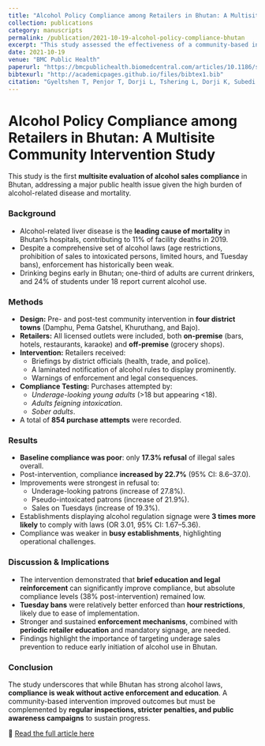 ```yaml
---
title: "Alcohol Policy Compliance among Retailers in Bhutan: A Multisite Community Intervention Study"
collection: publications
category: manuscripts
permalink: /publication/2021-10-19-alcohol-policy-compliance-bhutan
excerpt: "This study assessed the effectiveness of a community-based intervention to improve compliance with alcohol sale regulations among retailers in four district towns of Bhutan."
date: 2021-10-19
venue: "BMC Public Health"
paperurl: "https://bmcpublichealth.biomedcentral.com/articles/10.1186/s12889-021-11932-0"
bibtexurl: "http://academicpages.github.io/files/bibtex1.bib"
citation: "Gyeltshen T, Penjor T, Dorji L, Tshering L, Dorji K, Subedi BN, Tshering D, Xu YY, Dorji G, Gueye GN (2021). Alcohol policy compliance among retailers in Bhutan: A multisite community intervention study. BMC Public Health 21, 1893. https://doi.org/10.1186/s12889-021-11932-0"
---
```


# Alcohol Policy Compliance among Retailers in Bhutan: A Multisite Community Intervention Study  

This study is the first **multisite evaluation of alcohol sales compliance** in Bhutan, addressing a major public health issue given the high burden of alcohol-related disease and mortality.  

### Background  
- Alcohol-related liver disease is the **leading cause of mortality** in Bhutan’s hospitals, contributing to 11% of facility deaths in 2019.  
- Despite a comprehensive set of alcohol laws (age restrictions, prohibition of sales to intoxicated persons, limited hours, and Tuesday bans), enforcement has historically been weak.  
- Drinking begins early in Bhutan; one-third of adults are current drinkers, and 24% of students under 18 report current alcohol use.  

### Methods  
- **Design:** Pre- and post-test community intervention in **four district towns** (Damphu, Pema Gatshel, Khuruthang, and Bajo).  
- **Retailers:** All licensed outlets were included, both **on-premise** (bars, hotels, restaurants, karaoke) and **off-premise** (grocery shops).  
- **Intervention:** Retailers received:  
  - Briefings by district officials (health, trade, and police).  
  - A laminated notification of alcohol rules to display prominently.  
  - Warnings of enforcement and legal consequences.  
- **Compliance Testing:** Purchases attempted by:  
  - *Underage-looking young adults* (>18 but appearing <18).  
  - *Adults feigning intoxication*.  
  - *Sober adults*.  
- A total of **854 purchase attempts** were recorded.  

### Results  
- **Baseline compliance was poor**: only **17.3% refusal** of illegal sales overall.  
- Post-intervention, compliance **increased by 22.7%** (95% CI: 8.6–37.0).  
- Improvements were strongest in refusal to:  
  - Underage-looking patrons (increase of 27.8%).  
  - Pseudo-intoxicated patrons (increase of 21.9%).  
  - Sales on Tuesdays (increase of 19.3%).  
- Establishments displaying alcohol regulation signage were **3 times more likely** to comply with laws (OR 3.01, 95% CI: 1.67–5.36).  
- Compliance was weaker in **busy establishments**, highlighting operational challenges.  

### Discussion & Implications  
- The intervention demonstrated that **brief education and legal reinforcement** can significantly improve compliance, but absolute compliance levels (38% post-intervention) remained low.  
- **Tuesday bans** were relatively better enforced than **hour restrictions**, likely due to ease of implementation.  
- Stronger and sustained **enforcement mechanisms**, combined with **periodic retailer education** and mandatory signage, are needed.  
- Findings highlight the importance of targeting underage sales prevention to reduce early initiation of alcohol use in Bhutan.  

### Conclusion  
The study underscores that while Bhutan has strong alcohol laws, **compliance is weak without active enforcement and education**. A community-based intervention improved outcomes but must be complemented by **regular inspections, stricter penalties, and public awareness campaigns** to sustain progress.  

📖 [Read the full article here](https://bmcpublichealth.biomedcentral.com/articles/10.1186/s12889-021-11932-0)  

